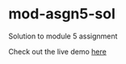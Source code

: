 # mod-asgn5-sol
Solution to module 5 assignment

Check out the live demo [here](https://github.com/Anshhb/mod-asgn5-sol/)
